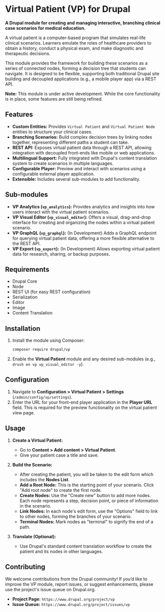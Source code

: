 # Virtual Patient (VP) for Drupal

**A Drupal module for creating and managing interactive, branching clinical case scenarios for medical education.**

A virtual patient is a computer-based program that simulates real-life clinical scenarios. Learners emulate the roles of healthcare providers to obtain a history, conduct a physical exam, and make diagnostic and therapeutic decisions.

This module provides the framework for building these scenarios as a series of connected nodes, forming a decision tree that students can navigate. It is designed to be flexible, supporting both traditional Drupal site building and decoupled applications (e.g., a mobile player app) via a REST API.

**Note:** This module is under active development. While the core functionality is in place, some features are still being refined.

## Features

*   **Custom Entities:** Provides `Virtual Patient` and `Virtual Patient Node` entities to structure your clinical cases.
*   **Branching Scenarios:** Build complex decision trees by linking nodes together, representing different paths a student can take.
*   **REST API:** Exposes virtual patient data through a REST API, allowing integration with decoupled front-ends like mobile or web applications.
*   **Multilingual Support:** Fully integrated with Drupal's content translation system to create scenarios in multiple languages.
*   **Configurable Player:** Preview and interact with scenarios using a configurable external player application.
*   **Extensible:** Includes several sub-modules to add functionality.

## Sub-modules

*   **VP Analytics (`vp_analytics`):** Provides analytics and insights into how users interact with the virtual patient scenarios.
*   **VP Visual Editor (`vp_visual_editor`):** Offers a visual, drag-and-drop interface for creating and organizing the nodes within a virtual patient scenario.
*   **VP GraphQL (`vp_graphql`):** (In Development) Adds a GraphQL endpoint for querying virtual patient data, offering a more flexible alternative to the REST API.
*   **VP Export (`vp_export`):** (In Development) Allows exporting virtual patient data for research, sharing, or backup purposes.

## Requirements

*   Drupal Core
*   Node
*   REST UI (for easy REST configuration)
*   Serialization
*   Editor
*   Image
*   Content Translation

## Installation

1.  Install the module using Composer:
    ```bash
    composer require drupal/vp
    ```
2.  Enable the **Virtual Patient** module and any desired sub-modules (e.g., `drush en vp vp_visual_editor -y`).

## Configuration

1.  Navigate to **Configuration > Virtual Patient > Settings** (`/admin/config/vp/settings`).
2.  Enter the URL for your front-end player application in the **Player URL** field. This is required for the preview functionality on the virtual patient view page.

## Usage

1.  **Create a Virtual Patient:**
    *   Go to **Content > Add content > Virtual Patient**.
    *   Give your patient case a title and save.

2.  **Build the Scenario:**
    *   After creating the patient, you will be taken to the edit form which includes the **Nodes List**.
    *   **Add a Root Node:** This is the starting point of your scenario. Click "Add root node" to create the first node.
    *   **Create Nodes:** Use the "Create new" button to add more nodes. Each node represents a step, decision point, or piece of information in the scenario.
    *   **Link Nodes:** In each node's edit form, use the "Options" field to link to other nodes, forming the branches of your scenario.
    *   **Terminal Nodes:** Mark nodes as "terminal" to signify the end of a path.

3.  **Translate (Optional):**
    *   Use Drupal's standard content translation workflow to create the patient and its nodes in other languages.

## Contributing

We welcome contributions from the Drupal community! If you’d like to improve the VP module, report issues, or suggest enhancements, please use the project's issue queue on Drupal.org.

*   **Project Page:** `https://www.drupal.org/project/vp`
*   **Issue Queue:** `https://www.drupal.org/project/issues/vp`